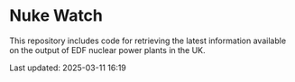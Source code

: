 # Nuke Watch

This repository includes code for retrieving the latest information available on the output of EDF nuclear power plants in the UK.

Last updated: 2025-03-11 16:19